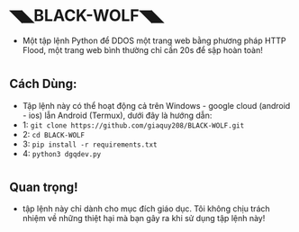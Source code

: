 # ◥◣BLACK-WOLF◥◣
- Một tập lệnh Python để DDOS một trang web bằng phương pháp HTTP Flood, một trang web bình thường chỉ cần 20s để sập hoàn toàn!
#
## Cách Dùng:
- Tập lệnh này có thể hoạt động cả trên Windows - google cloud (android - ios) lẫn Android (Termux), dưới đây là hướng dẫn:
- 1: `git clone https://github.com/giaquy208/BLACK-WOLF.git`
- 2: `cd BLACK-WOLF`
- 3: `pip install -r requirements.txt`
- 4: `python3 dgqdev.py`
#
## Quan trọng!
- tập lệnh này chỉ dành cho mục đích giáo dục. Tôi không chịu trách nhiệm về những thiệt hại mà bạn gây ra khi sử dụng tập lệnh này!
